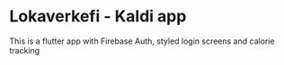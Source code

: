 
# Lokaverkefi - Kaldi app

This is a flutter app with Firebase Auth, styled login screens and calorie tracking
